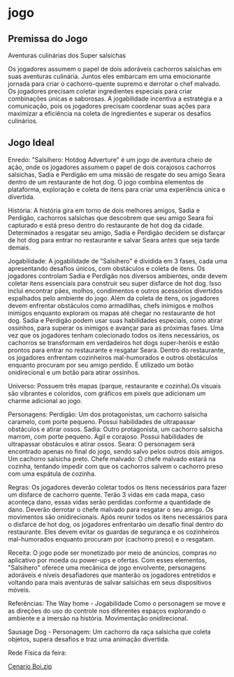 # jogo

## Premissa do Jogo

Aventuras culinárias dos Super salsichas 

Os jogadores assumem o papel de dois adoráveis cachorros salsichas em suas aventuras culinária. Juntos eles embarcam em uma emocionante jornada para criar o cachorro-quente supremo e derrotar o chef malvado. 
Os jogadores precisam coletar ingredientes especiais para criar combinações únicas e saborosas. 
A jogabilidade incentiva a estratégia e a comunicação, pois os jogadores precisam coordenar suas ações para maximizar a eficiência na coleta de ingredientes e superar os desafios culinários.

## Jogo Ideal 

Enredo: "Salsihero: Hotdog Adverture" é um jogo de aventura cheio de ação, onde os jogadores assumem o papel de dois corajosos cachorros salsichas, Sadia e Perdigão em uma missão de resgate do seu amigo Seara dentro de um restaurante de hot dog. O jogo combina elementos de plataforma, exploração e coleta de itens para criar uma experiência única e divertida.

História: A história gira em torno de dois melhores amigos, Sadia e Perdigão, cachorros salsichas que descobrem que seu amigo Seara foi capturado e está preso dentro do restaurante de hot dog da cidade. Determinados a resgatar seu amigo, Sadia e Perdigão decidem se disfarçar de hot dog para entrar no restaurante e salvar Seara antes que seja tarde demais.

Jogabilidade: A jogabilidade de "Salsihero" é dividida em 3 fases, cada uma apresentando desafios únicos, com obstáculos e coleta de itens. Os jogadores controlam Sadia e Perdigão nos diversos ambientes, onde devem coletar itens essenciais para construir seu super disfarce de hot dog. Isso inclui encontrar pães, molhos, condimentos e outros acessórios divertidos espalhados pelo ambiente do jogo. Além da coleta de itens, os jogadores devem enfrentar obstáculos como armadilhas, chefs inimigos e molhos inimigos enquanto exploram os mapas até chegar no restaurante de hot dog. Sadia e Perdigão podem usar suas habilidades especiais, como atirar ossinhos, para superar os inimigos e avançar para as próximas fases.
Uma vez que os jogadores tenham colecionado todos os itens necessários, os cachorros se transformam em verdadeiros hot dogs super-heróis e estão prontos para entrar no restaurante e resgatar Seara. Dentro do restaurante, os jogadores enfrentam cozinheiros mal-humorados e outros obstáculos enquanto procuram por seu amigo perdido. É utilizado um botão onidirecional e um botão para atirar ossinhos.

Universo: Possuem três mapas (parque, restaurante e cozinha).Os visuais são vibrantes e coloridos, com gráficos em pixels que adicionam um charme adicional ao jogo. 

Personagens:
Perdigão: Um dos protagonistas, um cachorro salsicha caramelo, com porte pequeno. Possui habilidades de ultrapassar obstáculos e atirar ossos.
Sadia: Outro protagonista, um cachorro salsicha marrom, com porte pequeno. Ágil e corajoso.  Possui habilidades de ultrapassar obstáculos e atirar ossos.
Seara: O personagem será encontrado apenas no final do jogo, sendo salvo pelos outros dois amigos. Um cachorro salsicha preto.
Chefe malvado: O chefe malvado estará na cozinha, tentando impedir com que os cachorros salvem o cachorro preso com uma espátula de cozinha.

Regras:
Os jogadores deverão coletar todos os itens necessários para fazer um disfarce de cachorro quente.
Terão 3 vidas em cada mapa, caso aconteça dano, essas vidas serão perdidas conforme a quantidade de dano.
Deverão derrotar o chefe malvado para resgatar o seu amigo.
Os movimentos são onidirecionais.
Após reunir todos os itens necessários para o disfarce de hot dog, os jogadores enfrentarão um desafio final dentro do restaurante.
Eles devem evitar os guardas de segurança e os cozinheiros mal-humorados enquanto procuram por (cachorro preso) e o resgatam.

Receita: O jogo pode ser monetizado por meio de anúncios, compras no aplicativo por moeda ou power-ups e ofertas. Com esses elementos, "Salsihero" oferece uma mecânica de jogo envolvente, personagens adoráveis ​​e níveis desafiadores que manterão os jogadores entretidos e voltando para mais aventuras de salvar salsichas em seus dispositivos móveis.

Referências: 
The Way home - Jogabilidade
Como o personagem se move e as direções do uso do controle nos diferentes espaços explorando o ambiente e a imersão na história. Movimentação onidirecional.

Sausage Dog - Personagem: 
Um cachorro da raça salsicha que coleta objetos, supera desafios e traz uma animação divertida.


Rede Física da feira:

[Cenario Boi.zip](https://github.com/vimdoalegrete/jogo/files/14621807/Cenario.Boi.zip)

